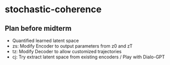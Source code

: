 # stochastic-coherence

## Plan before midterm

- Quantified learned latent space
- zs: Modify Encoder to output parameters from z0 and zT
- tz: Modify Decoder to allow customized trajectories
- cj: Try extract latent space from existing encoders / Play with Dialo-GPT
